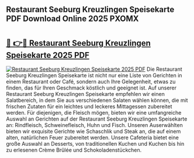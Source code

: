 ## Restaurant Seeburg Kreuzlingen Speisekarte PDF Download Online 2025 PXOMX

# <h2><a href="http://gcasd3i.nevu.top/?p=Restaurant+Seeburg+Kreuzlingen+Speisekarte">🔗 👉🔴 Restaurant Seeburg Kreuzlingen Speisekarte 2025 PDF</a></h2>

[![Restaurant Seeburg Kreuzlingen Speisekarte 2025 PDF](https://i.imgur.com/dBaPXMq.png)](http://gcasd3i.nevu.top/?p=Restaurant+Seeburg+Kreuzlingen+Speisekarte)
Die Restaurant Seeburg Kreuzlingen Speisekarte ist nicht nur eine Liste von Gerichten in einem Restaurant oder Café, sondern auch Ihre Gelegenheit, etwas zu finden, das für Ihren Geschmack köstlich und geeignet ist. Auf unserer Restaurant Seeburg Kreuzlingen Speisekarte empfehlen wir einen Salatbereich, in dem Sie aus verschiedenen Salaten wählen können, die mit frischen Zutaten für ein leichtes und leckeres Mittagessen zubereitet werden. Für diejenigen, die Fleisch mögen, bieten wir eine umfangreiche Auswahl an Gerichten auf der Restaurant Seeburg Kreuzlingen Speisekarte an: Rindfleisch, Schweinefleisch, Huhn und Fisch. Unseren Auserwählten bieten wir exquisite Gerichte wie Schaschlik und Steak an, die auf einem alten, natürlichen Feuer zubereitet werden. Unsere Cafeteria bietet eine große Auswahl an Desserts, von traditionellen Kuchen und Kuchen bis hin zu erlesenen Crème Brûlée und Schokoladenstückchen.
